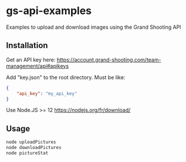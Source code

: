# gs-api-examples

Examples to upload and download images using the Grand Shooting API

## Installation
Get an API key here: https://account.grand-shooting.com/team-management/api#apikeys

Add "key.json" to the root directory.
Must be like: 
```JSON
{
	"api_key": "my_api_key"
}
```

Use Node.JS >= 12 https://nodejs.org/fr/download/

## Usage

```bash
node uploadPictures
node downloadPictures
node pictureStat
```
